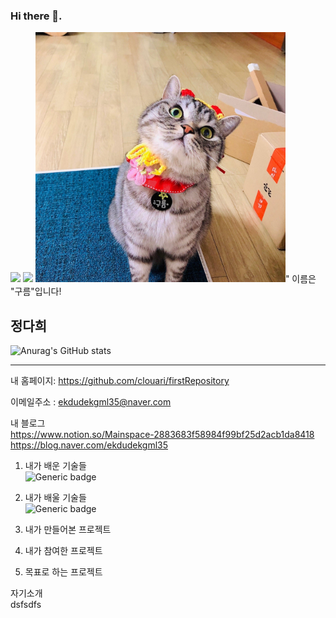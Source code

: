 ### Hi there 👋. 
<img src="https://img.shields.io/badge/Android-3DDC84?style=flat-square&logo=Android&logoColor=white"/>
<a href="insta.jpeg" target="_blank"><img src="https://img.shields.io/badge/instagram-배경색?style=뱃지모양&logo=로고&logoColor=yellow"/></a>
<img src="구름이갸웃.jpeg" width="400" height="400"/>"   이름은 "구름"입니다!

## 정다희 <BR />
![Anurag's GitHub stats](https://github-readme-stats.vercel.app/api?username=clouari&show_icons=true&theme=radical)

-------------
내 홈페이지: <https://github.com/clouari/firstRepository>

이메일주소 : <ekdudekgml35@naver.com>

내 블로그<BR />
<https://www.notion.so/Mainspace-2883683f58984f99bf25d2acb1da8418>
<https://blog.naver.com/ekdudekgml35>

1. 내가 배운 기술들<br />
![Generic badge](https://img.shields.io/badge/{VScode}-{androidstudio}-{red}.svg)

2. 내가 배울 기술들<br />
![Generic badge](https://img.shields.io/badge/{Pathon}-{JAVA}-{yellow}.svg)

3. 내가 만들어본 프로젝트
4. 내가 참여한 프로젝트
5. 목표로 하는 프로젝트

자기소개  
dsfsdfs